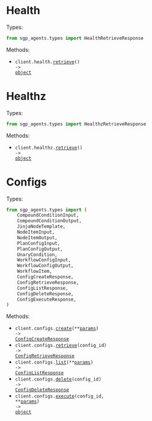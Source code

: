 # Health

Types:

```python
from sgp_agents.types import HealthRetrieveResponse
```

Methods:

- <code title="get /health">client.health.<a href="./src/sgp_agents/resources/health.py">retrieve</a>() -> <a href="./src/sgp_agents/types/health_retrieve_response.py">object</a></code>

# Healthz

Types:

```python
from sgp_agents.types import HealthzRetrieveResponse
```

Methods:

- <code title="get /healthz">client.healthz.<a href="./src/sgp_agents/resources/healthz.py">retrieve</a>() -> <a href="./src/sgp_agents/types/healthz_retrieve_response.py">object</a></code>

# Configs

Types:

```python
from sgp_agents.types import (
    CompoundConditionInput,
    CompoundConditionOutput,
    JinjaNodeTemplate,
    NodeItemInput,
    NodeItemOutput,
    PlanConfigInput,
    PlanConfigOutput,
    UnaryCondition,
    WorkflowConfigInput,
    WorkflowConfigOutput,
    WorkflowItem,
    ConfigCreateResponse,
    ConfigRetrieveResponse,
    ConfigListResponse,
    ConfigDeleteResponse,
    ConfigExecuteResponse,
)
```

Methods:

- <code title="post /v1/configs/create">client.configs.<a href="./src/sgp_agents/resources/configs.py">create</a>(\*\*<a href="src/sgp_agents/types/config_create_params.py">params</a>) -> <a href="./src/sgp_agents/types/config_create_response.py">ConfigCreateResponse</a></code>
- <code title="get /v1/configs/{config_id}">client.configs.<a href="./src/sgp_agents/resources/configs.py">retrieve</a>(config_id) -> <a href="./src/sgp_agents/types/config_retrieve_response.py">ConfigRetrieveResponse</a></code>
- <code title="post /v1/configs/list">client.configs.<a href="./src/sgp_agents/resources/configs.py">list</a>(\*\*<a href="src/sgp_agents/types/config_list_params.py">params</a>) -> <a href="./src/sgp_agents/types/config_list_response.py">ConfigListResponse</a></code>
- <code title="delete /v1/configs/{config_id}">client.configs.<a href="./src/sgp_agents/resources/configs.py">delete</a>(config_id) -> <a href="./src/sgp_agents/types/config_delete_response.py">ConfigDeleteResponse</a></code>
- <code title="post /v1/configs/execute/{config_id}">client.configs.<a href="./src/sgp_agents/resources/configs.py">execute</a>(config_id, \*\*<a href="src/sgp_agents/types/config_execute_params.py">params</a>) -> <a href="./src/sgp_agents/types/config_execute_response.py">object</a></code>
